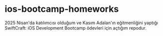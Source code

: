 # ios-bootcamp-homeworks
2025 Nisan'da katılımcısı olduğum ve Kasım Adalan'ın eğitmenliğini yaptığı SwiftCraft: iOS Development Bootcamp ödevleri için açtığım repodur.
